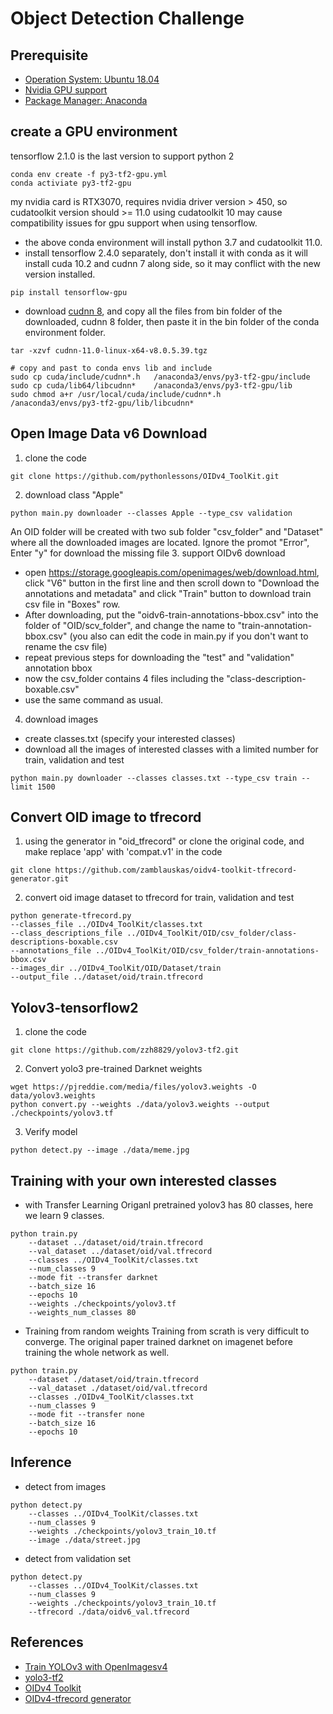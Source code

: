 # Object Detection Challenge

## Prerequisite
- [Operation System: Ubuntu 18.04](./doc/ubuntu_installation.md)
- [Nvidia GPU support](./doc/nvidia_gpu_support.md)
- [Package Manager: Anaconda](./doc/anaconda_installation.md)

## create a GPU environment
tensorflow 2.1.0 is the last version to support python 2
```
conda env create -f py3-tf2-gpu.yml
conda activiate py3-tf2-gpu
```
my nvidia card is RTX3070, requires nvidia driver version > 450, so cudatoolkit version should >= 11.0
using cudatoolkit 10 may cause compatibility issues for gpu support when using tensorflow.
- the above conda environment will install python 3.7 and cudatoolkit 11.0.
- install tensorflow 2.4.0 separately, don't install it with conda as it will install cuda 10.2 and cudnn 7 along side, so it may conflict with the new version installed.
```
pip install tensorflow-gpu
```
- download [cudnn 8](https://developer.nvidia.com/rdp/cudnn-download#a-collapse805-110), and copy all the files from bin folder of the downloaded, cudnn 8 folder, then paste it in the bin folder of the conda environment folder.
```
tar -xzvf cudnn-11.0-linux-x64-v8.0.5.39.tgz

# copy and past to conda envs lib and include
sudo cp cuda/include/cudnn*.h   /anaconda3/envs/py3-tf2-gpu/include
sudo cp cuda/lib64/libcudnn*    /anaconda3/envs/py3-tf2-gpu/lib
sudo chmod a+r /usr/local/cuda/include/cudnn*.h    /anaconda3/envs/py3-tf2-gpu/lib/libcudnn*

```
## Open Image Data v6 Download
1. clone the code
```
git clone https://github.com/pythonlessons/OIDv4_ToolKit.git
```
2. download class "Apple"
```
python main.py downloader --classes Apple --type_csv validation
```
An OID folder will be created with two sub folder "csv_folder" and "Dataset" where all the downloaded images are located. Ignore the promot "Error", Enter "y" for download the missing file
3. support OIDv6 download
  - open https://storage.googleapis.com/openimages/web/download.html, click "V6" button in the first line and then scroll down to "Download the annotations and metadata" and click "Train" button to download train csv file in "Boxes" row.
  - After downloading, put the "oidv6-train-annotations-bbox.csv" into the folder of "OID/scv_folder", and change the name to "train-annotation-bbox.csv" (you also can edit the code in main.py if you don't want to rename the csv file)
  - repeat previous steps for downloading the "test" and "validation" annotation bbox
  - now the csv_folder contains 4 files including the "class-description-boxable.csv"
  - use the same command as usual.
4. download images
  - create classes.txt (specify your interested classes)
  - download all the images of interested classes with a limited number for train, validation and test
  ```
  python main.py downloader --classes classes.txt --type_csv train --limit 1500
  ```

## Convert OID image to tfrecord
1. using the generator in "oid_tfrecord" or clone the original code, and make replace 'app' with 'compat.v1' in the code
```
git clone https://github.com/zamblauskas/oidv4-toolkit-tfrecord-generator.git
```
2. convert oid image dataset to tfrecord for train, validation and test
```
python generate-tfrecord.py
--classes_file ../OIDv4_ToolKit/classes.txt
--class_descriptions_file ../OIDv4_ToolKit/OID/csv_folder/class-descriptions-boxable.csv
--annotations_file ../OIDv4_ToolKit/OID/csv_folder/train-annotations-bbox.csv
--images_dir ../OIDv4_ToolKit/OID/Dataset/train
--output_file ../dataset/oid/train.tfrecord
```

## Yolov3-tensorflow2
1. clone the code
```
git clone https://github.com/zzh8829/yolov3-tf2.git
```
2. Convert yolo3 pre-trained Darknet weights
```
wget https://pjreddie.com/media/files/yolov3.weights -O data/yolov3.weights
python convert.py --weights ./data/yolov3.weights --output ./checkpoints/yolov3.tf
```
3. Verify model
```
python detect.py --image ./data/meme.jpg
```
## Training with your own interested classes
- with Transfer Learning
Origanl pretrained yolov3 has 80 classes, here we learn 9 classes.
```
python train.py
	--dataset ../dataset/oid/train.tfrecord
	--val_dataset ../dataset/oid/val.tfrecord
	--classes ../OIDv4_ToolKit/classes.txt
	--num_classes 9
	--mode fit --transfer darknet
	--batch_size 16
	--epochs 10
	--weights ./checkpoints/yolov3.tf
	--weights_num_classes 80
```
- Training from random weights
Training from scrath is very difficult to converge. The original paper trained darknet on imagenet before training the whole network as well.
```
python train.py
	--dataset ./dataset/oid/train.tfrecord
	--val_dataset ./dataset/oid/val.tfrecord
	--classes ./OIDv4_ToolKit/classes.txt
	--num_classes 9
	--mode fit --transfer none
	--batch_size 16
	--epochs 10
```

## Inference
- detect from images
```
python detect.py
	--classes ../OIDv4_ToolKit/classes.txt
	--num_classes 9
	--weights ./checkpoints/yolov3_train_10.tf
	--image ./data/street.jpg
```
- detect from validation set
```
python detect.py
	--classes ../OIDv4_ToolKit/classes.txt
	--num_classes 9
	--weights ./checkpoints/yolov3_train_10.tf
	--tfrecord ./data/oidv6_val.tfrecord
```

## References
- [Train YOLOv3 with OpenImagesv4](https://github.com/WyattAutomation/Train-YOLOv3-with-OpenImagesV4)
- [yolo3-tf2](https://github.com/zzh8829/yolov3-tf2.git)
- [OIDv4 Toolkit](https://github.com/pythonlessons/OIDv4_ToolKit.git)
- [OIDv4-tfrecord generator](https://github.com/zamblauskas/oidv4-toolkit-tfrecord-generator)
